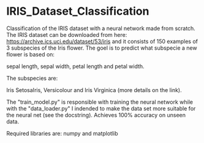 # IRIS_Dataset_Classification
Classification of the IRIS dataset with a neural network made from scratch.
The IRIS dataset can be downloaded from here: https://archive.ics.uci.edu/dataset/53/iris and it consists of 150 examples of 3 subspecies of the Iris flower. The goel is to predict what subspecie a new flower is based on:

sepal length, sepal width, petal length and petal width. 

The subspecies are: 

Iris SetosaIris, Versicolour and Iris Virginica (more details on the link).

The "train_model.py" is responsible with training the neural network while with the "data_loader.py" I indended to make the data set more suitable for the neural net (see the docstring).
Achieves 100% accuracy on unseen data.

Required libraries are: numpy and matplotlib
